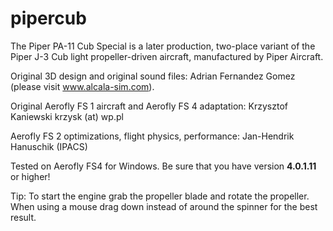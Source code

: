 # pipercub
The Piper PA-11 Cub Special is a later production, two-place variant of the Piper J-3 Cub light propeller-driven aircraft, manufactured by Piper Aircraft. 	

Original 3D design and original sound files:
Adrian Fernandez Gomez (please visit www.alcala-sim.com).

Original Aerofly FS 1 aircraft and Aerofly FS 4 adaptation:
Krzysztof Kaniewski krzysk (at) wp.pl

Aerofly FS 2 optimizations, flight physics, performance:
Jan-Hendrik Hanuschik (IPACS)

Tested on Aerofly FS4 for Windows. Be sure that you have version <b>4.0.1.11</b> or higher!

Tip:
To start the engine grab the propeller blade and rotate the propeller. When using a mouse drag down instead of around the spinner for the best result.
